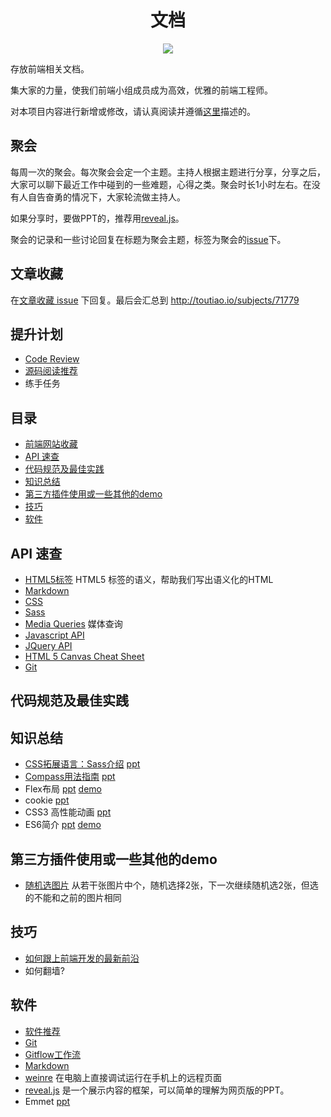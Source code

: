 <h1 align="center">文档</h1>
<p align="center">
<a href="https://gitter.im/iamjoel/smartac-fe"><img src="https://badges.gitter.im/Join Chat.svg"></a>
</p>

存放前端相关文档。

集大家的力量，使我们前端小组成员成为高效，优雅的前端工程师。

对本项目内容进行新增或修改，请认真阅读并遵循[这里](CONTRIBUTING.md)描述的。

## 聚会
每周一次的聚会。每次聚会会定一个主题。主持人根据主题进行分享，分享之后，大家可以聊下最近工作中碰到的一些难题，心得之类。聚会时长1小时左右。在没有人自告奋勇的情况下，大家轮流做主持人。

如果分享时，要做PPT的，推荐用[reveal.js](software/reveal.js.md)。

聚会的记录和一些讨论回复在标题为聚会主题，标签为聚会的[issue](https://github.com/smartac-frontend/doc/labels/%E8%81%9A%E4%BC%9A)下。

## 文章收藏
在[文章收藏 issue](https://github.com/smartac-frontend/doc/issues/32) 下回复。最后会汇总到 http://toutiao.io/subjects/71779

## 提升计划
* [Code Review](up/code-review.md)
* [源码阅读推荐](up/good-source-code-list.md)
* 练手任务

## 目录
* [前端网站收藏](bookmark.md)
* [API 速查](#cheat-sheets)
* [代码规范及最佳实践](#code-style)
* [知识总结](#knowledge)
* [第三方插件使用或一些其他的demo](#demo)
* [技巧](#tip)
* [软件](#software)

## <a name="cheat-sheets">API 速查</a>
* [HTML5标签](http://websitesetup.org/html5-cheat-sheet/) HTML5 标签的语义，帮助我们写出语义化的HTML
* [Markdown](http://warpedvisions.org/projects/markdown-cheat-sheet)
* [CSS](http://overapi.com/css/)
* [Sass](http://aepicos.com/blog/sass-cheat-sheet/)
* [Media Queries](http://mac-blog.org.ua/css-3-media-queries-cheat-sheet/) 媒体查询
* [Javascript API](http://overapi.com/javascript/)
* [JQuery API](http://oscarotero.com/jquery/)
* [HTML 5 Canvas Cheat Sheet](http://websitesetup.org/html-5-canvas-cheat-sheet/)
* [Git](http://www.git-tower.com/blog/git-cheat-sheet/)

## <a name="code-style">代码规范及最佳实践</a>

## <a name="knowledge">知识总结</a>
* [CSS拓展语言：Sass介绍](knowledge/sass) [ppt](ppt/sass.html)
* [Compass用法指南](knowledge/Compass) [ppt](ppt/Compass.html)
* Flex布局 [ppt](ppt/flex.html) [demo](demo/flex)
* cookie [ppt](ppt/cookie.html)
* CSS3 高性能动画 [ppt](ppt/animate.html)
* ES6简介 [ppt](ppt/es6.html) [demo](demo/es6/index.html)

## <a name="demo">第三方插件使用或一些其他的demo</a>
* [随机选图片](demo/select-no-repeat-pic) 从若干张图片中个，随机选择2张，下一次继续随机选2张，但选的不能和之前的图片相同

## <a name="tip">技巧</a>
* [如何跟上前端开发的最新前沿](https://uptodate.frontendrescue.org/zh/)
* 如何翻墙?

## <a name="software">软件</a>
* [软件推荐](software/suggest.md)
* [Git](software/git.md)
* [Gitflow工作流](software/gitflow.md)
* [Markdown](software/markdown.md)
* [weinre](software/weinre.md) 在电脑上直接调试运行在手机上的远程页面
* [reveal.js](software/reveal.js.md) 是一个展示内容的框架，可以简单的理解为网页版的PPT。
* Emmet [ppt](ppt/emmet.html)



